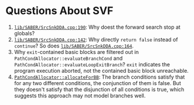 # Questions About SVF

1. [`lib/SABER/SrcSnkDDA.cpp:190`](https://github.com/sunziping2016/SVF/blob/master/lib/SABER/SrcSnkDDA.cpp#L190): Why doest the forward search stop at globals?
2. [`lib/SABER/SrcSnkDDA.cpp:142`](https://github.com/sunziping2016/SVF/blob/master/lib/SABER/SrcSnkDDA.cpp#L142): Why directly `return false` instead of `continue`? So does [`lib/SABER/SrcSnkDDA.cpp:164`](https://github.com/sunziping2016/SVF/blob/master/lib/SABER/SrcSnkDDA.cpp#L164).
3. Why `exit`-contained basic blocks are filtered out in `PathCondAllocator::evaluateBranchCond` and `PathCondAllocator::evaluateLoopExitBranch`? `exit` indicates the program execution aborted, not the contained basic block unreachable.
4. [`PathCondAllocator::allocateForBB`](https://github.com/sunziping2016/SVF/blob/4ba2896c1c6c1d13559e051ccc76077ebce757af/lib/Util/PathCondAllocator.cpp#L82): The branch conditions satisfy that for any two different conditions, the conjunction of them is false. But they doesn't satisfy that the disjunction of all conditions is true, which suggests this approach may not model branches well.